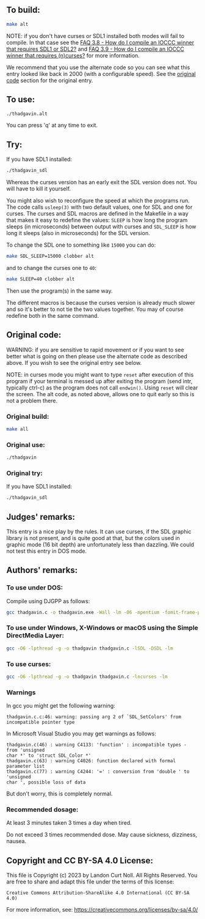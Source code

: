 ## To build:

```sh
make alt
```

NOTE: if you don't have curses or SDL1 installed both modes will fail to compile. In
that case see the [FAQ 3.8 - How do I compile an IOCCC winner that requires SDL1
or SDL2?](/faq.md#SDL) and [FAQ 3.9  - How do I compile an IOCCC winner that
requires (n)curses?](/faq.md#faq3_9) for more information.

We recommend that you use the alternate code so you can see what this entry
looked like back in 2000 (with a configurable speed). See the
[original code](#original-code) section for the original entry.


## To use:

```sh
./thadgavin.alt
```

You can press 'q' at any time to exit.


## Try:

If you have SDL1 installed:

```sh
./thadgavin_sdl
```

Whereas the curses version has an early exit the SDL version does not. You will
have to kill it yourself.

You might also wish to reconfigure the speed at which the programs run. The code
calls `usleep(3)` with two default values, one for SDL and one for curses. The
curses and SDL macros are defined in the Makefile in a way that makes it easy to
redefine the values: `SLEEP` is how long the program sleeps (in microseconds)
between output with curses and `SDL_SLEEP` is how long it sleeps (also in
microseconds) for the SDL version.

To change the SDL one to something like `15000` you can do:

```sh
make SDL_SLEEP=15000 clobber alt
```

and to change the curses one to `40`:

```sh
make SLEEP=40 clobber alt
```

Then use the program(s) in the same way.

The different macros is because the curses version is already much slower and so
it's better to not tie the two values together. You may of course redefine both
in the same command.


## Original code:

WARNING: if you are sensitive to rapid movement or if you want to see better
what is going on then please use the alternate code as described above. If you
wish to see the original entry see below.

NOTE: in curses mode you might want to type `reset` after execution of this
program if your terminal is messed up after exiting the program (send intr,
typically ctrl-c) as the program does not call `endwin()`. Using `reset` will
clear the screen. The alt code, as noted above, allows one to quit early so this
is not a problem there.


### Original build:

```sh
make all
```


### Original use:

```sh
./thadgavin
```


### Original try:

If you have SDL1 installed:

```sh
./thadgavin_sdl
```


## Judges' remarks:

This entry is a nice play by the rules. It can use curses, if the
SDL graphic library is not present, and is quite good at that,
but the colors used in graphic mode (16 bit depth) are unfortunately
less than dazzling. We could not test this entry in DOS mode.


## Authors' remarks:

### To use under DOS:

Compile using DJGPP as follows:

```sh
gcc thadgavin.c -o thadgavin.exe -Wall -lm -O6 -mpentium -fomit-frame-pointer -ffast-math
```


### To use under Windows, X-Windows or macOS using the Simple DirectMedia Layer:

```sh
gcc -O6 -lpthread -g -o thadgavin thadgavin.c -lSDL -DSDL -lm
```


### To use curses:


```sh
gcc -O6 -lpthread -g -o thadgavin thadgavin.c -lncurses -lm
```


### Warnings

In gcc you might get the following warning:

```
thadgavin.c.c:46: warning: passing arg 2 of `SDL_SetColors' from incompatible pointer type
```

In Microsoft Visual Studio you may get warnings as follows:

```
thadgavin.c(46) : warning C4133: 'function' : incompatible types - from 'unsigned
char *' to 'struct SDL_Color *'
thadgavin.c(63) : warning C4026: function declared with formal parameter list
thadgavin.c(77) : warning C4244: '=' : conversion from 'double ' to 'unsigned
char ', possible loss of data

```

But don't worry, this is completely normal.

### Recommended dosage:

At least 3 minutes taken 3 times a day when tired.

Do not exceed 3 times recommended dose.  May cause sickness, dizziness, nausea.


## Copyright and CC BY-SA 4.0 License:

This file is Copyright (c) 2023 by Landon Curt Noll.  All Rights Reserved.
You are free to share and adapt this file under the terms of this license:

    Creative Commons Attribution-ShareAlike 4.0 International (CC BY-SA 4.0)

For more information, see: https://creativecommons.org/licenses/by-sa/4.0/
